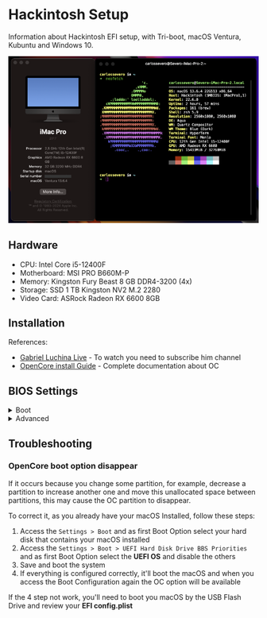# Hackintosh Setup

Information about Hackintosh EFI setup, with Tri-boot, macOS Ventura, Kubuntu and Windows 10.

![About](.github/images/setup-information.png)

## Hardware

- CPU: Intel Core i5-12400F
- Motherboard: MSI PRO B660M-P
- Memory: Kingston Fury Beast 8 GB DDR4-3200 (4x)
- Storage: SSD 1 TB Kingston NV2 M.2 2280
- Video Card: ASRock Radeon RX 6600 8GB

## Installation

References:

- [Gabriel Luchina Live](https://www.youtube.com/watch?v=izd18LMMVrw) - To watch you need to subscribe him channel
- [OpenCore install Guide](https://dortania.github.io/OpenCore-Install-Guide/prerequisites.html#prerequisites) - Complete documentation about OC

## BIOS Settings

<details><summary>Boot</summary>

- Boot Configuration
  ![Boot Configuration](.github/images/bios-config/boot/boot1.jpg)

- UEFI Hard Disk Drive BBS Priorities
  ![Boot Configuration](.github/images/bios-config/boot/boot2.jpeg)

</details>

<details><summary>Advanced</summary>

- Power Management Setup
  ![Advanced](.github/images/bios-config/advanced/advanced1.jpg)

- ACPI Settings
  ![Advanced](.github/images/bios-config/advanced/advanced2.jpg)

- PCIe/PCI Sub-system Settings
  ![Advanced](.github/images/bios-config/advanced/advanced7.jpg)

- PCIe/PCI Sub-system Settings > PCI ASPM Settings
  ![Advanced](.github/images/bios-config/advanced/advanced3.jpg)

- Integrated Peripherals
  ![Advanced](.github/images/bios-config/advanced/advanced4.jpg)

- Super IO Configuration > Serial(COM) Port 1 Configuration
  ![Advanced](.github/images/bios-config/advanced/advanced5.jpg)

- Super IO Configuration > Parallel(LPT) Port Configuration
  ![Advanced](.github/images/bios-config/advanced/advanced8.jpg)

- USB Configuration
  ![Advanced](.github/images/bios-config/advanced/advanced6.jpg)

- USB Configuration > USB Port Control
  ![Advanced](.github/images/bios-config/advanced/advanced10.jpg)

- Wake Up Event Setup
  ![Advanced](.github/images/bios-config/advanced/advanced9.jpg)

</details>

## Troubleshooting

### OpenCore boot option disappear

If it occurs because you change some partition, for example, decrease a partition to increase another one and move this unallocated space between partitions, this may cause the OC partition to disappear.

To correct it, as you already have your macOS Installed, follow these steps:

1. Access the `Settings > Boot` and as first Boot Option select your hard disk that contains your macOS installed
2. Access the `Settings > Boot > UEFI Hard Disk Drive BBS Priorities` and as first Boot Option select the **UEFI OS** and disable the others
3. Save and boot the system
4. If everything is configured correctly, it'll boot the macOS and when you access the Boot Configuration again the OC option will be available

If the 4 step not work, you'll need to boot you macOS by the USB Flash Drive and review your **EFI config.plist**
